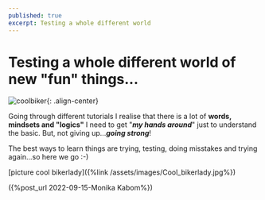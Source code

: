 ```yaml
---
published: true
excerpt: Testing a whole different world
---
```

# **Testing a whole different world of new "fun" things...**

![coolbiker]({{site.baseurl}}/assets/images/Cool_bikerlady.jpg){: .align-center}

Going through different tutorials I realise that there is a lot of **words, mindsets and "logics"** I need to get "**_my hands around_**" just to understand the basic. But, not giving up...**_going strong_**!

The best ways to learn things are trying, testing, doing misstakes and trying again...so here we go :-)

[picture cool bikerlady]({%link /assets/images/Cool_bikerlady.jpg%})

({%post_url 2022-09-15-Monika Kabom%})
